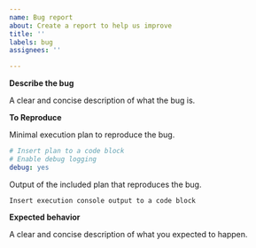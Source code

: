 ```yaml
---
name: Bug report
about: Create a report to help us improve
title: ''
labels: bug
assignees: ''

---
```


**Describe the bug**

A clear and concise description of what the bug is.

**To Reproduce**

Minimal execution plan to reproduce the bug.

```yml
# Insert plan to a code block
# Enable debug logging
debug: yes
```

Output of the included plan that reproduces the bug.

```log
Insert execution console output to a code block
```

**Expected behavior**

A clear and concise description of what you expected to happen.
